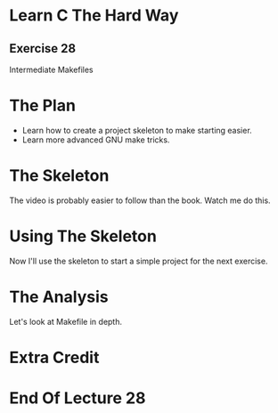 Learn C The Hard Way
=======

Exercise 28
----

Intermediate Makefiles



The Plan
====

* Learn how to create a project skeleton to make starting easier.
* Learn more advanced GNU make tricks.



The Skeleton
====

The video is probably easier to follow than the book.
Watch me do this.



Using The Skeleton
====

Now I'll use the skeleton to start a simple project for the next exercise.



The Analysis
====

Let's look at Makefile in depth.



Extra Credit
====



End Of Lecture 28
=====



